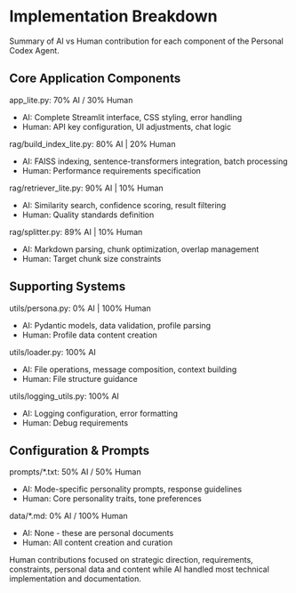 # Implementation Breakdown

Summary of AI vs Human contribution for each component of the Personal Codex Agent.

## Core Application Components

app_lite.py: 70% AI / 30% Human
- AI: Complete Streamlit interface, CSS styling, error handling
- Human: API key configuration, UI adjustments, chat logic

rag/build_index_lite.py: 80% AI | 20% Human
- AI: FAISS indexing, sentence-transformers integration, batch processing
- Human: Performance requirements specification

rag/retriever_lite.py: 90% AI | 10% Human
- AI: Similarity search, confidence scoring, result filtering
- Human: Quality standards definition

rag/splitter.py: 89% AI | 10% Human
- AI: Markdown parsing, chunk optimization, overlap management
- Human: Target chunk size constraints

## Supporting Systems

utils/persona.py: 0% AI | 100% Human
- AI: Pydantic models, data validation, profile parsing
- Human: Profile data content creation

utils/loader.py: 100% AI
- AI: File operations, message composition, context building
- Human: File structure guidance

utils/logging_utils.py: 100% AI
- AI: Logging configuration, error formatting
- Human: Debug requirements

## Configuration & Prompts

prompts/*.txt: 50% AI / 50% Human
- AI: Mode-specific personality prompts, response guidelines
- Human: Core personality traits, tone preferences

data/*.md: 0% AI / 100% Human
- AI: None - these are personal documents
- Human: All content creation and curation


Human contributions focused on strategic direction, requirements, constraints, personal data and content while AI handled most technical implementation and documentation.
